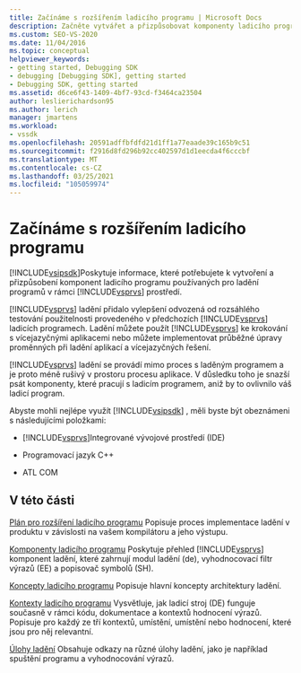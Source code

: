 ```yaml
---
title: Začínáme s rozšířením ladicího programu | Microsoft Docs
description: Začněte vytvářet a přizpůsobovat komponenty ladicího programu používané pro ladění programů v prostředí Visual studia.
ms.custom: SEO-VS-2020
ms.date: 11/04/2016
ms.topic: conceptual
helpviewer_keywords:
- getting started, Debugging SDK
- debugging [Debugging SDK], getting started
- Debugging SDK, getting started
ms.assetid: d6ce6f43-1409-4bf7-93cd-f3464ca23504
author: leslierichardson95
ms.author: lerich
manager: jmartens
ms.workload:
- vssdk
ms.openlocfilehash: 20591adffbfdfd21d1ff1a77eaade39c165b9c51
ms.sourcegitcommit: f2916d8fd296b92cc402597d1d1eecda4f6cccbf
ms.translationtype: MT
ms.contentlocale: cs-CZ
ms.lasthandoff: 03/25/2021
ms.locfileid: "105059974"
---
```

# <a name="get-started-with-debugger-extensibility"></a>Začínáme s rozšířením ladicího programu
[!INCLUDE[vsipsdk](../../extensibility/includes/vsipsdk_md.md)]Poskytuje informace, které potřebujete k vytvoření a přizpůsobení komponent ladicího programu používaných pro ladění programů v rámci [!INCLUDE[vsprvs](../../code-quality/includes/vsprvs_md.md)] prostředí.

 [!INCLUDE[vsprvs](../../code-quality/includes/vsprvs_md.md)] ladění přidalo vylepšení odvozená od rozsáhlého testování použitelnosti provedeného v předchozích [!INCLUDE[vsprvs](../../code-quality/includes/vsprvs_md.md)] ladicích programech. Ladění můžete použít [!INCLUDE[vsprvs](../../code-quality/includes/vsprvs_md.md)] ke krokování s vícejazyčnými aplikacemi nebo můžete implementovat průběžné úpravy proměnných při ladění aplikací a vícejazyčných řešení.

 [!INCLUDE[vsprvs](../../code-quality/includes/vsprvs_md.md)] ladění se provádí mimo proces s laděným programem a je proto méně rušivý v prostoru procesu aplikace. V důsledku toho je snazší psát komponenty, které pracují s ladicím programem, aniž by to ovlivnilo váš ladicí program.

 Abyste mohli nejlépe využít [!INCLUDE[vsipsdk](../../extensibility/includes/vsipsdk_md.md)] , měli byste být obeznámeni s následujícími položkami:

- [!INCLUDE[vsprvs](../../code-quality/includes/vsprvs_md.md)]Integrované vývojové prostředí (IDE)

- Programovací jazyk C++

- ATL COM

## <a name="in-this-section"></a>V této části
 [Plán pro rozšíření ladicího programu](../../extensibility/debugger/roadmap-for-extending-the-debugger.md) Popisuje proces implementace ladění v produktu v závislosti na vašem kompilátoru a jeho výstupu.

 [Komponenty ladicího programu](../../extensibility/debugger/debugger-components.md) Poskytuje přehled [!INCLUDE[vsprvs](../../code-quality/includes/vsprvs_md.md)] komponent ladění, které zahrnují modul ladění (de), vyhodnocovací filtr výrazů (EE) a popisovač symbolů (SH).

 [Koncepty ladicího programu](../../extensibility/debugger/debugger-concepts.md) Popisuje hlavní koncepty architektury ladění.

 [Kontexty ladicího programu](../../extensibility/debugger/debugger-contexts.md) Vysvětluje, jak ladicí stroj (DE) funguje současně v rámci kódu, dokumentace a kontextů hodnocení výrazů. Popisuje pro každý ze tří kontextů, umístění, umístění nebo hodnocení, které jsou pro něj relevantní.

 [Úlohy ladění](../../extensibility/debugger/debugging-tasks.md) Obsahuje odkazy na různé úlohy ladění, jako je například spuštění programu a vyhodnocování výrazů.
